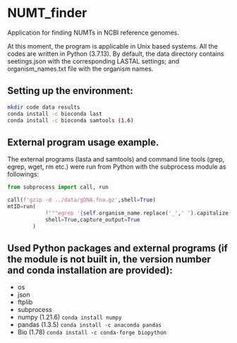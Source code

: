 # NUMT_finder
 Application for finding NUMTs in NCBI reference genomes.

 At this moment, the program is applicable in Unix based systems. All the codes are written in Python (3.7.13). By default, the data directory contains seetings.json with the corresponding LASTAL settings; and organism_names.txt file with the organism names.

 Setting up the environment:
---
```bash
mkdir code data results
conda install -c bioconda last 
conda install -c bioconda samtools (1.6)
```

External program usage example.
---
The external programs (lasta and samtools) and command line tools (grep, egrep, wget, rm etc.) were run from Python with the subprocess module as followings:
```python
from subprocess import call, run

call(f'gzip -d ../data/gDNA.fna.gz',shell=True)
mtID=run(
			f"""egrep '{self.organism_name.replace('_',' ').capitalize()}' ../data/mitochondrion.1.1.genomic.fna | grep mitochondrion""",
			shell=True,capture_output=True
		)
```

Used Python packages and external programs (if the module is not built in, the version number and conda installation are provided):
---
- os
- json
- ftplib
- subprocess
- numpy (1.21.6) `conda install numpy`
- pandas (1.3.5) `conda install -c anaconda pandas`
- Bio (1.78) `conda install -c conda-forge biopython`